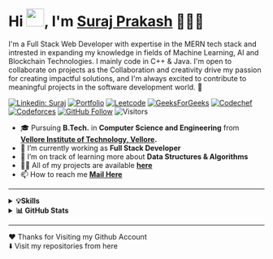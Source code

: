 <h1 >Hi <img src="https://media.giphy.com/media/hvRJCLFzcasrR4ia7z/giphy.gif" width="35px" height="35px">, I'm <a href='https://surajprakash-portfolio.onrender.com/' target='_blank'>Suraj Prakash</a> 👨🏻‍💻 &nbsp;</h1>

I'm a Full Stack Web Developer with expertise in the MERN tech stack and intrested in expanding my knowledge in fields of Machine Learning, AI and Blockchain Technologies. I mainly code in C++ & Java. I'm open to collaborate on projects as the Collaboration and creativity drive my passion for creating impactful solutions, and I'm always excited to contribute to meaningful projects in the software development world. 🚀

[![Linkedin: Suraj](https://img.shields.io/badge/-SurajPrakash24-blue?style=badge&logo=Linkedin&logoColor=white&link=https://www.linkedin.com/in/surajprakash24/)](https://www.linkedin.com/in/surajprakash24/)
[![Portfolio](https://img.shields.io/badge/Portfolio-FFFFFF?style=badge&logo=About.me&logoColor=black)](https://surajprakash-portfolio.onrender.com/)
[![Leetcode](https://img.shields.io/badge/-LeetCode-FFA116?style=badge&logo=LeetCode&logoColor=black)](https://leetcode.com/SurajPrakash24/)
[![GeeksForGeeks](https://img.shields.io/badge/GeeksforGeeks-298D46?style=badge&logo=geeksforgeeks&logoColor=white)](https://auth.geeksforgeeks.org/user/surajprakash2020)
[![Codechef](https://img.shields.io/badge/-CodeChef-5B4638?style=badge&logo=CodeChef&logoColor=white)](https://www.codechef.com/users/surajprakash24)
[![Codeforces](https://img.shields.io/badge/-Codeforces-FFFFFF?style=badge&logo=Codeforces)](https://codeforces.com/profile/surajprakash24)
[![GitHub Follow](https://img.shields.io/github/followers/SurajPrakash24?label=Follow&style=social)](https://github.com/SurajPrakash24)
![Visitors](https://komarev.com/ghpvc/?username=your-github-SurajPrakash24&color=blue&style=badge&label=Visitors)

- 🎓 Pursuing **B.Tech.** in **Computer Science and Engineering** from **[Vellore Institute of Technology, Vellore](https://vit.ac.in/).**
- 🔭 I’m currently working as **Full Stack Developer**
- 🌱 I’m on track of learning more about **Data Structures & Algorithms**
- 👨‍💻 All of my projects are available **[here](https://github.com/SurajPrakash24)**
- 📫 How to reach me **[Mail Here](mailto:surajprakashhh04@gmail.com)**

<hr/>

<details>
  <summary><b>💡Skills</b></summary>
  <br>
  
  ### 👨‍💻 **Programming Languages**

  ![C++](https://img.shields.io/badge/C%2B%2B-00599C?style=badge&logo=c%2B%2B&logoColor=white)
  ![Java](https://img.shields.io/badge/Java-F0931C?style=badge&logo=java&logoColor=F7DF1E)
  ![C/C++](https://img.shields.io/badge/C-00599C?style=badge&logo=c&logoColor=white)
  ![Python](https://img.shields.io/badge/Python-FFD43B?style=badge&logo=python&logoColor=blue)
  ![JavaScript](https://img.shields.io/badge/JavaScript-323330?style=badge&logo=javascript&logoColor=F7DF1E)
  
  ### 🚀 **Technologies/Frameworks**
  
  ![React.js](https://img.shields.io/badge/React.js-20232A?style=badge&logo=react&logoColor=61DAFB)
  ![Node.js](https://img.shields.io/badge/Node.js-339933?style=badge&logo=nodedotjs&logoColor=white)
  ![ExpressJS](https://img.shields.io/badge/Express.js-000000?style=badge&logo=express&logoColor=white)
  ![MongoDB](https://img.shields.io/badge/MongoDB-4EA94B?style=badge&logo=mongodb&logoColor=white)
  ![Bootstrap](https://img.shields.io/badge/Bootstrap-563D7C?style=badge&logo=bootstrap&logoColor=white)
  ![MaterialUI](https://img.shields.io/badge/Material%20UI-007FFF?style=badge&logo=mui&logoColor=white)
  ![JWT](https://img.shields.io/badge/JWT-000000?style=badge&logo=JSON+Web+Tokens&logoColor=white)
  
  ### 🛠️ **Developer Tools**
  
  ![Git](https://img.shields.io/badge/GIT-E44C30?style=badge&logo=git&logoColor=white)
  ![GitHub](https://img.shields.io/badge/GitHub-100000?style=badge&logo=github&logoColor=white)
  ![Postman](https://img.shields.io/badge/Postman-FF6C37?style=badge&logo=Postman&logoColor=white)
  ![Visual Studio Code](https://img.shields.io/badge/-Visual%20Studio%20Code-05122A?style=flat&logo=visual-studio-code&logoColor=007ACC)
  ![Anaconda](https://img.shields.io/badge/conda-342B029.svg?&style=badge&logo=anaconda&logoColor=white)

 ### 👁️‍🗨️ **Other Tools**
 
  ![Figma](https://img.shields.io/badge/-figma-%23F24E1E.svg?style=flat&logo=figma&logoColor=white)
  ![Adobe XD](https://img.shields.io/badge/-Adobe%20XD-05122A?style=flat&logo=adobe-xd)
  ![Photoshop](https://img.shields.io/badge/-Photoshop-05122A?style=flat&logo=adobe-photoshop)
  
  ### 🌐 **Platforms**
  
  ![Linux](https://img.shields.io/badge/Linux-FCC624?style=badge&logo=linux&logoColor=black)
  ![Web](https://img.shields.io/badge/Web-4285F4?style=badge&logo=Google-chrome&logoColor=white)
  ![Windows](https://img.shields.io/badge/Windows-0078D6?style=badge&logo=windows&logoColor=white)
  
</details>
<details>
  <summary><b>📊 GitHub Stats</b></summary>
  <br>
  
  [![GitHub Streak](https://github-readme-streak-stats.herokuapp.com?user=SurajPrakash24&theme=github-dark&hide_border=true&date_format=M%20j%5B%2C%20Y%5D)](https://git.io/streak-stats)
</details>

<hr/>

❤️ Thanks for Visiting my Github Account
<br>
⬇️ Visit my repositories from here
